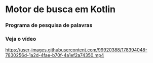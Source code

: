 # Motor de busca em Kotlin
### Programa de pesquisa de palavras
### Veja o vídeo

https://user-images.githubusercontent.com/99920388/178394048-7830256d-1a2d-4fae-b70f-4a1ef2a74350.mp4
